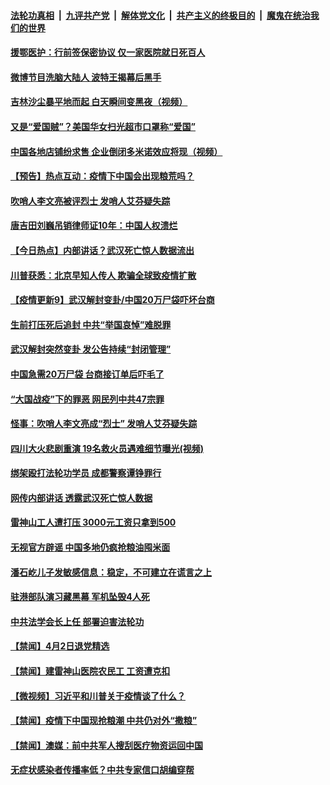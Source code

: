 ####  [法轮功真相](../../../../basic/blob/master/README.md?t=04040330) &nbsp;|&nbsp; [九评共产党](../../../../9ping.md/blob/master/README.md?t=04040330) &nbsp;|&nbsp; [解体党文化](../../../../jtdwh.md/blob/master/README.md?t=04040330)  &nbsp;|&nbsp; [共产主义的终极目的](../../../../gczydzjmd.md/blob/master/README.md?t=04040330) &nbsp;|&nbsp; [魔鬼在统治我们的世界](../../../../mgztzwmdsj.md/blob/master/README.md?t=04040330) 

#### [援鄂医护：行前签保密协议 仅一家医院就日死百人](../pages/prog204/a102815273.md?t=04040330) 

#### [微博节目洗脑大陆人 波特王揭幕后黑手](../pages/prog204/a102815174.md?t=04040330) 

#### [吉林沙尘暴平地而起 白天瞬间变黑夜（视频）](../pages/prog204/a102815166.md?t=04040330) 

#### [又是“爱国贼”？美国华女扫光超市口罩称“爱国”](../pages/prog204/a102815111.md?t=04040330) 

#### [中国各地店铺纷求售 企业倒闭多米诺效应将现（视频）](../pages/prog204/a102815079.md?t=04040330) 

#### [【预告】热点互动：疫情下中国会出现粮荒吗？](../pages/prog204/a102815096.md?t=04040330) 

#### [吹哨人李文亮被评烈士 发哨人艾芬疑失踪](../pages/prog204/a102815011.md?t=04040330) 

#### [唐吉田刘巍吊销律师证10年：中国人权溃烂](../pages/prog204/a102815008.md?t=04040330) 

#### [【今日热点】内部讲话？武汉死亡惊人数据流出](../pages/prog204/a102814943.md?t=04040330) 

#### [川普获悉：北京早知人传人 欺骗全球致疫情扩散](../pages/prog204/a102814966.md?t=04040330) 

#### [【疫情更新9】武汉解封变卦/中国20万尸袋吓坏台商](../pages/prog204/a102811401.md?t=04040330) 

#### [生前打压死后追封 中共“举国哀悼”难脱罪](../pages/prog204/a102814916.md?t=04040330) 

#### [武汉解封突然变卦 发公告持续“封闭管理”](../pages/prog204/a102814906.md?t=04040330) 

#### [中国急需20万尸袋 台商接订单后吓毛了](../pages/prog204/a102814901.md?t=04040330) 

#### [“大国战疫”下的罪恶 网民列中共47宗罪](../pages/prog204/a102814888.md?t=04040330) 

#### [怪事：吹哨人李文亮成“烈士” 发哨人艾芬疑失踪](../pages/prog204/a102814890.md?t=04040330) 

#### [四川大火悲剧重演 19名救火员遇难细节曝光(视频)](../pages/prog204/a102814803.md?t=04040330) 

#### [绑架殴打法轮功学员 成都警察谭铮罪行](../pages/prog204/a102814814.md?t=04040330) 

#### [网传内部讲话 透露武汉死亡惊人数据](../pages/prog204/a102814789.md?t=04040330) 

#### [雷神山工人遭打压 3000元工资只拿到500](../pages/prog204/a102814763.md?t=04040330) 

#### [无视官方辟谣 中国多地仍疯抢粮油囤米面](../pages/prog204/a102814736.md?t=04040330) 

#### [潘石屹儿子发敏感信息：稳定，不可建立在谎言之上](../pages/prog204/a102814721.md?t=04040330) 

#### [驻港部队演习藏黑幕 军机坠毁4人死](../pages/prog204/a102814694.md?t=04040330) 

#### [中共法学会长上任 部署迫害法轮功](../pages/prog204/a102814695.md?t=04040330) 

#### [【禁闻】4月2日退党精选](../pages/prog204/a102814583.md?t=04040330) 

#### [【禁闻】建雷神山医院农民工 工资遭克扣](../pages/prog204/a102814552.md?t=04040330) 

#### [【微视频】习近平和川普关于疫情谈了什么？](../pages/prog204/a102814547.md?t=04040330) 

#### [【禁闻】疫情下中国现抢粮潮 中共仍对外“撒粮”](../pages/prog204/a102814549.md?t=04040330) 

#### [【禁闻】澳媒：前中共军人搜刮医疗物资运回中国](../pages/prog204/a102814555.md?t=04040330) 

#### [无症状感染者传播率低？中共专家信口胡编穿帮](../pages/prog204/a102814460.md?t=04040330) 

